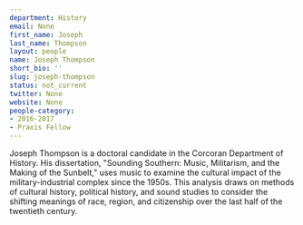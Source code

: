 ```yaml
---
department: History
email: None
first_name: Joseph
last_name: Thompson
layout: people
name: Joseph Thompson
short_bio: ''
slug: joseph-thompson
status: not_current
twitter: None
website: None
people-category:
- 2016-2017
- Praxis Fellow
---
```


Joseph Thompson is a doctoral candidate in the Corcoran Department of History. His dissertation, "Sounding Southern: Music, Militarism, and the Making of the Sunbelt," uses music to examine the cultural impact of the military-industrial complex since the 1950s. This analysis draws on methods of cultural history, political history, and sound studies to consider the shifting meanings of race, region, and citizenship over the last half of the twentieth century.
